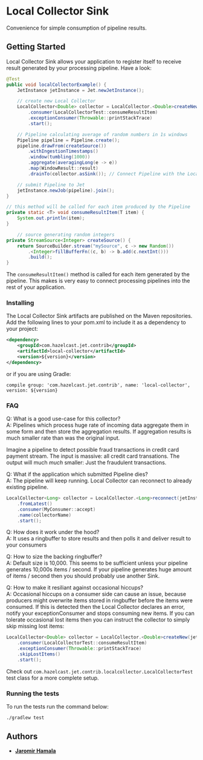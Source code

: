 # Local Collector Sink

Convenience for simple consumption of pipeline results.

## Getting Started

Local Collector Sink allows your application to register itself to receive result generated by your processing pipeline.
Have a look:
```java
@Test
public void localCollectorExample() {
    JetInstance jetInstance = Jet.newJetInstance();

    // create new Local Collector
    LocalCollector<Double> collector = LocalCollector.<Double>createNew(jetInstance)
        .consumer(LocalCollectorTest::consumeResultItem)
        .exceptionConsumer(Throwable::printStackTrace)
        .start();

    // Pipeline calculating average of random numbers in 1s windows
    Pipeline pipeline = Pipeline.create();
    pipeline.drawFrom(createSource())
        .withIngestionTimestamps()
        .window(tumbling(1000))
        .aggregate(averagingLong(e -> e))
        .map(WindowResult::result)
        .drainTo(collector.asSink()); // Connect Pipeline with the Local Collector

    // submit Pipeline to Jet
    jetInstance.newJob(pipeline).join();
}

// this method will be called for each item produced by the Pipeline
private static <T> void consumeResultItem(T item) {
    System.out.println(item);
}

    // source generating random integers
private StreamSource<Integer> createSource() {
    return SourceBuilder.stream("mySource", c -> new Random())
        .<Integer>fillBufferFn((c, b) -> b.add(c.nextInt()))
        .build();
}

```  
The `consumeResultItem()` method is called for each item generated by the pipeline. 
This makes is very easy to connect processing pipelines into the rest of your application.


### Installing

The Local Collector Sink artifacts are published on the Maven repositories. 
Add the following lines to your pom.xml to include it as a dependency to your project:

```xml
<dependency>
    <groupId>com.hazelcast.jet.contrib</groupId>
    <artifactId>local-collector</artifactId>
    <version>${version}</version>
</dependency>
```

or if you are using Gradle: 
```
compile group: 'com.hazelcast.jet.contrib', name: 'local-collector', version: ${version}
```

### FAQ
Q: What is a good use-case for this collector?  
A: Pipelines which process huge rate of incoming data aggregate them in some form and then store
   the aggregation results. If aggregation results is much smaller rate than was the original input.
   
   Imagine a pipeline to detect possible fraud transactions in credit card payment stream. The input is massive:
   all credit card transations. The output will much *much* smaller: Just the fraudulent transactions.

Q: What if the application which submitted Pipeline dies?  
A: The pipeline will keep running. Local Collector can reconnect to already existing pipeline.

```java
LocalCollector<Long> collector = LocalCollector.<Long>reconnect(jetInstance)
    .fromLatest()
    .consumer(MyConsumer::accept)
    .name(collectorName)
    .start();
```

Q: How does it work under the hood?  
A: It uses a ringbuffer to store results and then polls it and deliver result to your consumers

Q: How to size the backing ringbuffer?  
A: Default size is 10,000. This seems to be sufficient unless your pipeline generates 10,000s items / second. If your
pipeline generates huge amount of items / second then you should probably use another Sink. 

Q: How to make it resiliant against occasional hiccups?  
A: Occasional hiccups on a consumer side can cause an issue, because producers might overwrite items stored in ringbuffer
before the items were consumed. If this is detected then the Local Collector declares an error, notify your
exceptionConsumer and stops consuming new items. If you can tolerate occasional lost items then you can instruct the
collector to simply skip missing lost items:

```java
LocalCollector<Double> collector = LocalCollector.<Double>createNew(jetInstance)
    .consumer(LocalCollectorTest::consumeResultItem)
    .exceptionConsumer(Throwable::printStackTrace)
    .skipLostItems()
    .start();

``` 


Check out `com.hazelcast.jet.contrib.localcollector.LocalCollectorTest` test class for a more 
complete setup.

### Running the tests

To run the tests run the command below: 

```
./gradlew test
```

## Authors

* **[Jaromir Hamala](https://github.com/jerrinot)**
